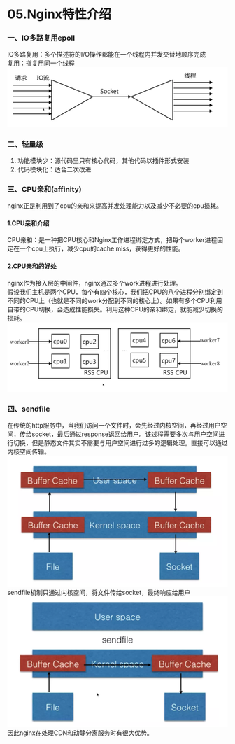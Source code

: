 05.Nginx特性介绍
====
### 一、IO多路复用epoll  
IO多路复用：多个描述符的I/O操作都能在一个线程内并发交替地顺序完成  
复用：指复用同一个线程  
![IO多路复用](../images/Nginx/nginx005.png "IO多路复用")  

### 二、轻量级
1. 功能模块少：源代码里只有核心代码，其他代码以插件形式安装  
2. 代码模块化：适合二次改进  

### 三、CPU亲和(affinity)
nginx正是利用到了cpu的亲和来提高并发处理能力以及减少不必要的cpu损耗。  

#### 1.CPU亲和介绍
CPU亲和：是一种把CPU核心和Nginx工作进程绑定方式，把每个worker进程固定在一个cpu上执行，减少cpu的cache miss，获得更好的性能。  

#### 2.CPU亲和的好处  
nginx作为接入层的中间件，nginx通过多个work进程进行处理。  
假设我们主机是两个CPU，每个有四个核心，我们把CPU的八个进程分别绑定到不同的CPU上（也就是不同的work分配到不同的核心上）。如果有多个CPU利用自带的CPU切换，会造成性能损失。利用这种CPU的亲和绑定，就能减少切换的损耗。  
![CPU亲和](../images/Nginx/nginx006.png "CPU亲和")   

### 四、sendfile  
在传统的http服务中，当我们访问一个文件时，会先经过内核空间，再经过用户空间，传给socket，最后通过response返回给用户。该过程需要多次与用户空间进行切换，但是静态文件其实不需要与用户空间进行过多的逻辑处理。直接可以通过内核空间传输。  
![传统的http服务](../images/Nginx/nginx007.png "传统的http服务")  
sendfile机制只通过内核空间，将文件传给socket，最终响应给用户  
![sendfile](../images/Nginx/nginx008.png "sendfile")    
因此nginx在处理CDN和动静分离服务时有很大优势。